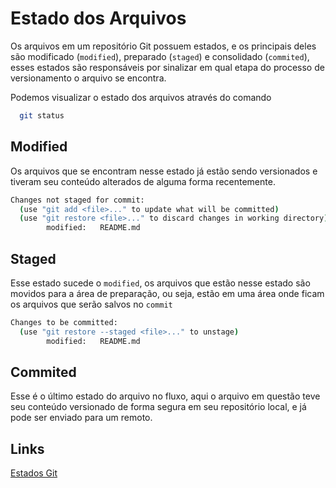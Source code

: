 # Estado dos Arquivos
Os arquivos em um repositório Git possuem estados, e os principais deles são modificado (`modified`), preparado (`staged`) e consolidado (`commited`), esses estados são responsáveis por sinalizar em qual etapa do processo de versionamento o arquivo se encontra.

Podemos visualizar o estado dos arquivos através do comando

```sh
  git status
```

## Modified
Os arquivos que se encontram nesse estado já estão sendo versionados e tiveram seu conteúdo alterados de alguma forma recentemente.
```sh
Changes not staged for commit:
  (use "git add <file>..." to update what will be committed)
  (use "git restore <file>..." to discard changes in working directory)
        modified:   README.md
```

## Staged
Esse estado sucede o `modified`, os arquivos que estão nesse estado são movidos para a área de preparação, ou seja, estão em uma área onde ficam os arquivos que serão salvos no `commit`

```sh
Changes to be committed:
  (use "git restore --staged <file>..." to unstage)
        modified:   README.md
```

## Commited
Esse é o último estado do arquivo no fluxo, aqui o arquivo em questão teve seu conteúdo versionado de forma segura em seu repositório local, e já pode ser enviado para um remoto.

## Links
[Estados Git](https://git-scm.com/book/en/v2/Getting-Started-What-is-Git%3F#_the_three_states)


